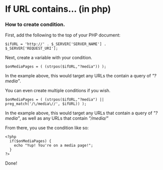 <h1>If URL contains... (in php)</h1>

<h3>How to create condition.</h3>

<p>First, add the following to the top of your PHP document:</p>

```
$ifURL = 'http://' . $_SERVER['SERVER_NAME'] . $_SERVER['REQUEST_URI'];
```

<p>Next, create a variable with your condition.</p>

```
$onMediaPages = ( (strpos($ifURL,"?media")) );
```

<p>In the example above, this would target any URLs the contain a query of <em>"?media"</em>.</p>

<p>You can even create multiple conditions if you wish.</p>

```
$onMediaPages = ( (strpos($ifURL,"?media") || preg_match('/\/media\//', $ifURL)) );
```

<p>In the example above, this would target any URLs that contain a query of <em>"?media"</em>, as well as any URLs that contain <em>"/media/"</em></p>

<p>From there, you use the condition like so:</p>

```
<?php
  if($onMediaPages) {
    echo "Yup! You're on a media page!";
  }
?>
```

<p>Done!</p>
